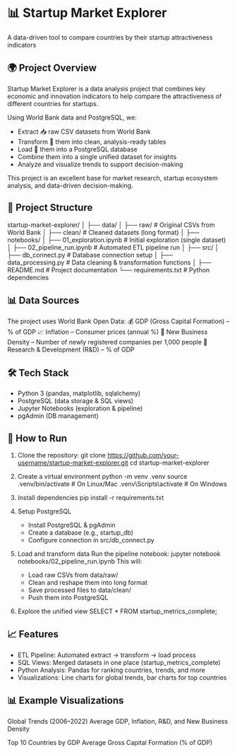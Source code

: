 # 📊 Startup Market Explorer
A data-driven tool to compare countries by their startup attractiveness indicators

## 🌍 Project Overview
Startup Market Explorer is a data analysis project that combines key economic and innovation indicators to help compare the attractiveness of different countries for startups.

Using World Bank data and PostgreSQL, we:
  - Extract 📥 raw CSV datasets from World Bank
  - Transform 🔄 them into clean, analysis-ready tables
  - Load 💾 them into a PostgreSQL database
  - Combine them into a single unified dataset for insights
  - Analyze and visualize trends to support decision-making

This project is an excellent base for market research, startup ecosystem analysis, and data-driven decision-making.

## 📂 Project Structure
startup-market-explorer/
│
├── data/
│   ├── raw/           # Original CSVs from World Bank
│   ├── clean/         # Cleaned datasets (long format)
│
├── notebooks/
│   ├── 01_exploration.ipynb      # Initial exploration (single dataset)
│   ├── 02_pipeline_run.ipynb     # Automated ETL pipeline run
│
├── src/
│   ├── db_connect.py             # Database connection setup
│   ├── data_processing.py        # Data cleaning & transformation functions
│
├── README.md                     # Project documentation
└── requirements.txt              # Python dependencies

## 📊 Data Sources
The project uses World Bank Open Data:
    💰 GDP (Gross Capital Formation) – % of GDP
    📈 Inflation – Consumer prices (annual %)
    🏢 New Business Density – Number of newly registered companies per 1,000 people
    🔬 Research & Development (R&D) – % of GDP

## 🛠️ Tech Stack
  - Python 3 (pandas, matplotlib, sqlalchemy)
  - PostgreSQL (data storage & SQL views)
  - Jupyter Notebooks (exploration & pipeline)
  - pgAdmin (DB management)

## 🚀 How to Run
1. Clone the repository:
   git clone https://github.com/your-username/startup-market-explorer.git
   cd startup-market-explorer

2. Create a virtual environment
   python -m venv .venv
   source .venv/bin/activate     # On Linux/Mac
   .venv\Scripts\activate        # On Windows

4. Install dependencies
   pip install -r requirements.txt
   
6. Setup PostgreSQL
   - Install PostgreSQL & pgAdmin
   - Create a database (e.g., startup_db)
   - Configure connection in src/db_connect.py

8. Load and transform data
   Run the pipeline notebook:
   jupyter notebook notebooks/02_pipeline_run.ipynb
   This will:
    - Load raw CSVs from data/raw/
    - Clean and reshape them into long format
    - Save processed files to data/clean/
    - Push them into PostgreSQL

10. Explore the unified view
    SELECT * FROM startup_metrics_complete;
    
## 📈 Features
  - ETL Pipeline: Automated extract → transform → load process
  - SQL Views: Merged datasets in one place (startup_metrics_complete)
  - Python Analysis: Pandas for ranking countries, trends, and more
  - Visualizations: Line charts for global trends, bar charts for top countries

## 📊 Example Visualizations
Global Trends (2006–2022)
Average GDP, Inflation, R&D, and New Business Density


Top 10 Countries by GDP
Average Gross Capital Formation (% of GDP)



